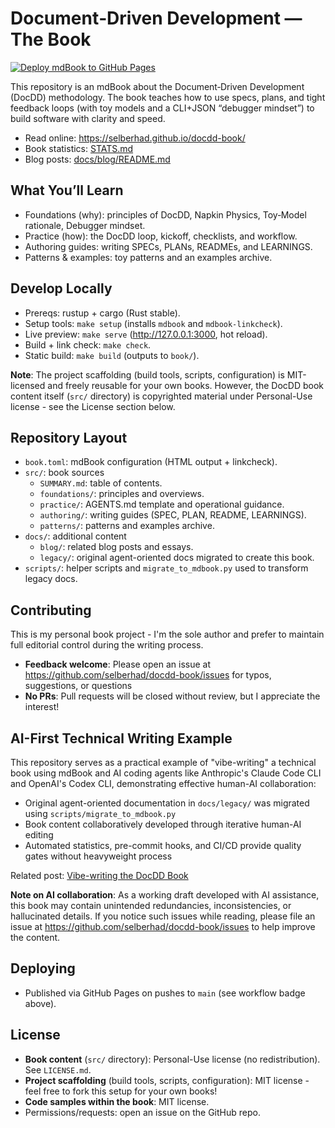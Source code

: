 # Document‑Driven Development — The Book

[![Deploy mdBook to GitHub Pages](https://github.com/selberhad/docdd-book/actions/workflows/gh-pages.yml/badge.svg)](https://github.com/selberhad/docdd-book/actions/workflows/gh-pages.yml)

This repository is an mdBook about the Document‑Driven Development (DocDD) methodology.  The book teaches how to use specs, plans, and tight feedback loops (with toy models and a CLI+JSON “debugger mindset”) to build software with clarity and speed.

- Read online: https://selberhad.github.io/docdd-book/
- Book statistics: [STATS.md](STATS.md)
- Blog posts: [docs/blog/README.md](docs/blog/README.md)

## What You’ll Learn
- Foundations (why): principles of DocDD, Napkin Physics, Toy‑Model rationale, Debugger mindset.
- Practice (how): the DocDD loop, kickoff, checklists, and workflow.
- Authoring guides: writing SPECs, PLANs, READMEs, and LEARNINGS.
- Patterns & examples: toy patterns and an examples archive.

## Develop Locally
- Prereqs: rustup + cargo (Rust stable).
- Setup tools: `make setup` (installs `mdbook` and `mdbook-linkcheck`).
- Live preview: `make serve` (http://127.0.0.1:3000, hot reload).
- Build + link check: `make check`.
- Static build: `make build` (outputs to `book/`).

**Note**: The project scaffolding (build tools, scripts, configuration) is MIT-licensed and freely reusable for your own books. However, the DocDD book content itself (`src/` directory) is copyrighted material under Personal-Use license - see the License section below.

## Repository Layout
- `book.toml`: mdBook configuration (HTML output + linkcheck).
- `src/`: book sources
  - `SUMMARY.md`: table of contents.
  - `foundations/`: principles and overviews.
  - `practice/`: AGENTS.md template and operational guidance.
  - `authoring/`: writing guides (SPEC, PLAN, README, LEARNINGS).
  - `patterns/`: patterns and examples archive.
- `docs/`: additional content
  - `blog/`: related blog posts and essays.
  - `legacy/`: original agent-oriented docs migrated to create this book.
- `scripts/`: helper scripts and `migrate_to_mdbook.py` used to transform legacy docs.

## Contributing

This is my personal book project - I'm the sole author and prefer to maintain full editorial control during the writing process.

- **Feedback welcome**: Please open an issue at https://github.com/selberhad/docdd-book/issues for typos, suggestions, or questions
- **No PRs**: Pull requests will be closed without review, but I appreciate the interest!

## AI-First Technical Writing Example

This repository serves as a practical example of "vibe-writing" a technical book using mdBook and AI coding agents like Anthropic's Claude Code CLI and OpenAI's Codex CLI, demonstrating effective human-AI collaboration:

- Original agent-oriented documentation in `docs/legacy/` was migrated using `scripts/migrate_to_mdbook.py`
- Book content collaboratively developed through iterative human-AI editing
- Automated statistics, pre-commit hooks, and CI/CD provide quality gates without heavyweight process

Related post: [Vibe-writing the DocDD Book](docs/blog/Vibewriting.md)

**Note on AI collaboration**: As a working draft developed with AI assistance, this book may contain unintended redundancies, inconsistencies, or hallucinated details. If you notice such issues while reading, please file an issue at https://github.com/selberhad/docdd-book/issues to help improve the content.

## Deploying
- Published via GitHub Pages on pushes to `main` (see workflow badge above).

## License
- **Book content** (`src/` directory): Personal-Use license (no redistribution). See `LICENSE.md`.
- **Project scaffolding** (build tools, scripts, configuration): MIT license - feel free to fork this setup for your own books!
- **Code samples within the book**: MIT license.
- Permissions/requests: open an issue on the GitHub repo.

